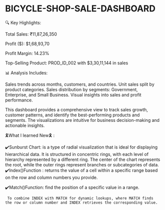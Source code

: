 # BICYCLE-SHOP-SALE-DASHBOARD

🔍 Key Highlights:

Total Sales: ₹11,87,26,350

Profit ($): $1,68,93,70

Profit Margin: 14.23%

Top-Selling Product: PROD_ID_002 with $3,30,11,144 in sales



📊 Analysis Includes:

Sales trends across months, customers, and countries. Unit sales split by product categories. Sales distribution by segments: Government, Enterprise, and Small Business. Visual insights into sales and profit performance.



This dashboard provides a comprehensive view to track sales growth, customer patterns, and identify the best-performing products and segments. The visualizations are intuitive for business decision-making and actionable insights.



🎗️What I learned New🎗️ : 

✔️Sunburst Chart: is a type of radial visualization that is ideal for displaying hierarchical data. It is structured in concentric rings, with each level of hierarchy represented by a different ring. The center of the chart represents the root, while the outer rings represent branches or subcategories of data.
✔️Index()Function : returns the value of a cell within a specific range based on the row and column numbers you provide.

✔️Match()Function: find the position of a specific value in a range.

     To combine INDEX with MATCH for dynamic lookups, where MATCH finds the row or column number and INDEX retrieves the corresponding value.

